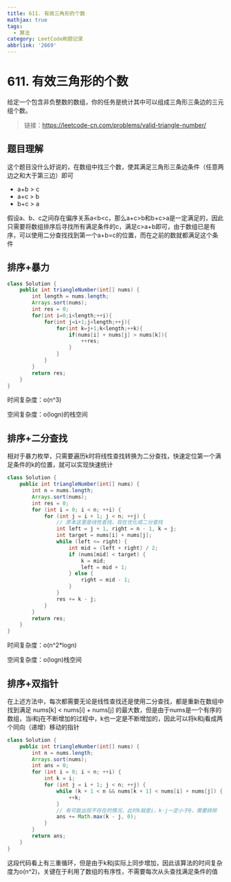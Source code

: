 ```yaml
---
title: 611. 有效三角形的个数
mathjax: true
tags:
  - 算法
category: LeetCode刷题记录
abbrlink: '2669'
---
```

# 611. 有效三角形的个数

给定一个包含非负整数的数组，你的任务是统计其中可以组成三角形三条边的三元组个数。

> 链接：https://leetcode-cn.com/problems/valid-triangle-number/

<!-- more -->

## 题目理解

这个题目没什么好说的，在数组中找三个数，使其满足三角形三条边条件（任意两边之和大于第三边）即可

- a+b > c
- a+c > b
- b+c > a

假设a、b、c之间存在偏序关系a<b<c，那么a+c>b和b+c>a是一定满足的，因此只需要将数组排序后寻找所有满足条件的c，满足c>a+b即可，由于数组已是有序，可以使用二分查找找到第一个a+b=c的位置，而在之前的数就都满足这个条件

## 排序+暴力

```java
class Solution {
    public int triangleNumber(int[] nums) {
        int length = nums.length;
        Arrays.sort(nums);
        int res = 0;
        for(int i=0;i<length;++i){
            for(int j=i+1;j<length;++j){
                for(int k=j+1;k<length;++k){
                    if(nums[i] + nums[j] > nums[k]){
                        ++res;
                    }
                }
            }
        }
        return res;
    }
}
```

时间复杂度：o(n^3)

空间复杂度：o(logn)的栈空间

## 排序+二分查找

相对于暴力枚举，只需要遍历k时将线性查找转换为二分查找，快速定位第一个满足条件的k的位置，就可以实现快速统计

```java
class Solution {
    public int triangleNumber(int[] nums) {
        int n = nums.length;
        Arrays.sort(nums);
        int res = 0;
        for (int i = 0; i < n; ++i) {
            for (int j = i + 1; j < n; ++j) {
              	// 原本这里是线性查找，现在优化成二分查找
                int left = j + 1, right = n - 1, k = j;
                int target = nums[i] + nums[j];
                while (left <= right) {
                    int mid = (left + right) / 2;
                    if (nums[mid] < target) {
                        k = mid;
                        left = mid + 1;
                    } else {
                        right = mid - 1;
                    }
                }
                res += k - j;
            }
        }
        return res;
    }
}
```

时间复杂度：o(n^2*logn)

空间复杂度：o(logn)栈空间

## 排序+双指针

在上述方法中，每次都需要无论是线性查找还是使用二分查找，都是重新在数组中找到满足 nums[k] < nums[i] + nums[j] 的最大数，但是由于nums是一个有序的数组，当i和j在不断增加的过程中，k也一定是不断增加的，因此可以将k和j看成两个同向（递增）移动的指针

```java
class Solution {
    public int triangleNumber(int[] nums) {
        int n = nums.length;
        Arrays.sort(nums);
        int ans = 0;
        for (int i = 0; i < n; ++i) {
            int k = i;
            for (int j = i + 1; j < n; ++j) {
                while (k + 1 < n && nums[k + 1] < nums[i] + nums[j]) {
                    ++k;
                }
              	// 有可能出现不存在的情况，此时k就是i，k-j一定小于0，需要排除
                ans += Math.max(k - j, 0);
            }
        }
        return ans;
    }
}
```

这段代码看上有三重循环，但是由于k和j实际上同步增加，因此该算法的时间复杂度为o(n^2)，关键在于利用了数组的有序性，不需要每次从头查找满足条件的值